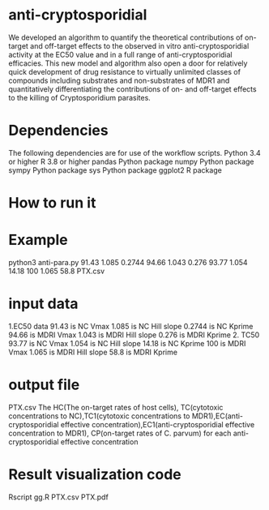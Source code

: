 # anti-cryptosporidial
We  developed an algorithm to quantify the theoretical contributions of on-target and off-target effects to the observed in vitro anti-cryptosporidial activity at the EC50 value and in a full range of anti-cryptosporidial efficacies. This new model and algorithm also open a door for relatively quick development of drug resistance to virtually unlimited classes of compounds including substrates and non-substrates of MDR1 and quantitatively differentiating the contributions of on- and off-target effects to the killing of Cryptosporidium parasites.

# Dependencies 
The following dependencies are for use of the  workflow scripts.
Python 3.4 or higher
R 3.8 or higher
pandas Python package
numpy Python package
sympy Python package
sys Python package
ggplot2 R package
# How to run it
# Example
python3 anti-para.py 91.43 1.085 0.2744 94.66 1.043 0.276 93.77 1.054 14.18 100 1.065 58.8 PTX.csv
# input data
1.EC50 data
91.43 is NC Vmax 
1.085 is NC Hill slope
0.2744 is NC Kprime
94.66 is MDRI Vmax
1.043 is MDRI Hill slope
0.276 is MDRI Kprime
2. TC50 
93.77 is NC Vmax 
1.054 is NC Hill slope
14.18 is NC Kprime
100 is MDRI Vmax
1.065 is MDRI Hill slope
58.8 is MDRI Kprime
# output file
PTX.csv   The HC(The on-target rates of host cells), TC(cytotoxic concentrations to NC),TC1(cytotoxic concentrations to MDR1),EC(anti-cryptosporidial effective concentration),EC1(anti-cryptosporidial effective concentration to MDR1), CP(on-target rates of C. parvum) for each anti-cryptosporidial effective concentration



# Result visualization code
Rscript gg.R PTX.csv PTX.pdf




